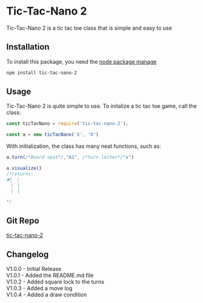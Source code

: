 # Tic-Tac-Nano 2
Tic-Tac-Nano 2 is a tic tac toe class that is simple and easy to use

## Installation
To install this package, you need the [node package manage](http://npmjs.org)
```bash
npm install tic-tac-nano-2
```

## Usage
Tic-Tac-Nano 2 is quite simple to use. To initalize a tic tac toe game, call the class:
```js
const ticTacNano = require('tic-tac-nano-2');

const a = new ticTacNano('X', 'O')
```

With initialization, the class has many neat functions, such as:

```js
a.turn(/*Board spot*/,"A1", /*turn letter*/"x")

a.visualize()
/*returns:
❌|ㅤ|ㅤ
ㅤ|ㅤ|ㅤ
ㅤ|ㅤ|

*/
```

## Git Repo
[tic-tac-nano-2](https://github.com/Bob09113/tic-tac-nano-2)

## Changelog
V1.0.0 - Initial Release<br />
V1.0.1 - Added the README.md file<br />
V1.0.2 - Added square lock to the turns<br />
V1.0.3 - Added a move log<br />
V1.0.4 - Added a draw condition
